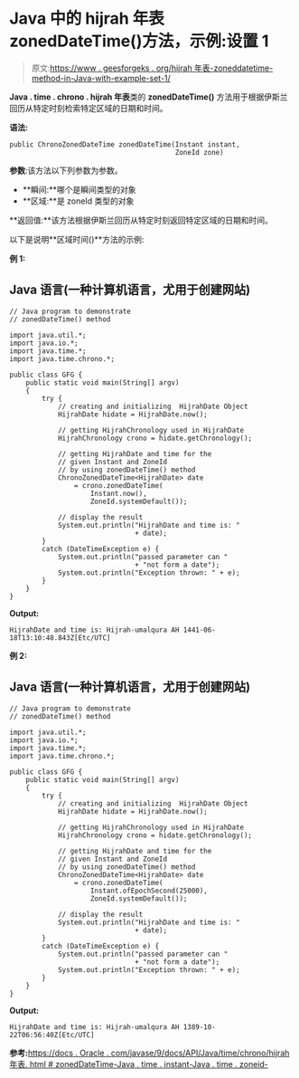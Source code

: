# Java 中的 hijrah 年表 zonedDateTime()方法，示例:设置 1

> 原文:[https://www . geesforgeks . org/hijrah 年表-zoneddatetime-method-in-Java-with-example-set-1/](https://www.geeksforgeeks.org/hijrahchronology-zoneddatetime-method-in-java-with-example-set-1/)

**Java . time . chrono . hijrah 年表**类的 **zonedDateTime()** 方法用于根据伊斯兰回历从特定时刻检索特定区域的日期和时间。

**语法:**

```
public ChronoZonedDateTime zonedDateTime(Instant instant,
                                         ZoneId zone)

```

**参数**:该方法以下列参数为参数。

*   **瞬间:**哪个是瞬间类型的对象
*   **区域:**是 zoneId 类型的对象

**返回值:**该方法根据伊斯兰回历从特定时刻返回特定区域的日期和时间。

以下是说明**区域时间()**方法的示例:

**例 1:**

## Java 语言(一种计算机语言，尤用于创建网站)

```
// Java program to demonstrate
// zonedDateTime() method

import java.util.*;
import java.io.*;
import java.time.*;
import java.time.chrono.*;

public class GFG {
    public static void main(String[] argv)
    {
        try {
            // creating and initializing  HijrahDate Object
            HijrahDate hidate = HijrahDate.now();

            // getting HijrahChronology used in HijrahDate
            HijrahChronology crono = hidate.getChronology();

            // getting HijrahDate and time for the
            // given Instant and ZoneId
            // by using zonedDateTime() method
            ChronoZonedDateTime<HijrahDate> date
                = crono.zonedDateTime(
                    Instant.now(),
                    ZoneId.systemDefault());

            // display the result
            System.out.println("HijrahDate and time is: "
                               + date);
        }
        catch (DateTimeException e) {
            System.out.println("passed parameter can "
                               + "not form a date");
            System.out.println("Exception thrown: " + e);
        }
    }
}
```

**Output:**

```
HijrahDate and time is: Hijrah-umalqura AH 1441-06-18T13:10:48.843Z[Etc/UTC]

```

**例 2:**

## Java 语言(一种计算机语言，尤用于创建网站)

```
// Java program to demonstrate
// zonedDateTime() method

import java.util.*;
import java.io.*;
import java.time.*;
import java.time.chrono.*;

public class GFG {
    public static void main(String[] argv)
    {
        try {
            // creating and initializing  HijrahDate Object
            HijrahDate hidate = HijrahDate.now();

            // getting HijrahChronology used in HijrahDate
            HijrahChronology crono = hidate.getChronology();

            // getting HijrahDate and time for the
            // given Instant and ZoneId
            // by using zonedDateTime() method
            ChronoZonedDateTime<HijrahDate> date
                = crono.zonedDateTime(
                    Instant.ofEpochSecond(25000),
                    ZoneId.systemDefault());

            // display the result
            System.out.println("HijrahDate and time is: "
                               + date);
        }
        catch (DateTimeException e) {
            System.out.println("passed parameter can "
                               + "not form a date");
            System.out.println("Exception thrown: " + e);
        }
    }
}
```

**Output:**

```
HijrahDate and time is: Hijrah-umalqura AH 1389-10-22T06:56:40Z[Etc/UTC]

```

**参考:**[https://docs . Oracle . com/javase/9/docs/API/Java/time/chrono/hijrah 年表. html # zonedDateTime-Java . time . instant-Java . time . zoneid-](https://docs.oracle.com/javase/9/docs/api/java/time/chrono/HijrahChronology.html#zonedDateTime-java.time.Instant-java.time.ZoneId-)
